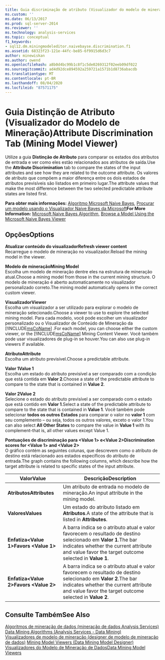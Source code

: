 ```yaml
---
title: Guia discriminação de atributo (Visualizador do modelo de mineração) | Microsoft Docs
ms.custom: ''
ms.date: 06/13/2017
ms.prod: sql-server-2014
ms.reviewer: ''
ms.technology: analysis-services
ms.topic: conceptual
f1_keywords:
- sql12.dm.miningmodeleditor.naivebayse.discrimination.f1
ms.assetid: 68323f23-121e-44fc-be85-6f9915d6d3c7
author: minewiskan
ms.author: owend
ms.openlocfilehash: a8b0d4bc99b1c8f1c5de0269312f02eeb09df022
ms.sourcegitcommit: ad4d92dce894592a259721a1571b1d8736abacdb
ms.translationtype: MT
ms.contentlocale: pt-BR
ms.lasthandoff: 08/04/2020
ms.locfileid: "87571175"
---
```

# <a name="attribute-discrimination-tab-mining-model-viewer"></a><span data-ttu-id="82d00-102">Guia Distinção de Atributo (Visualizador do Modelo de Mineração)</span><span class="sxs-lookup"><span data-stu-id="82d00-102">Attribute Discrimination Tab (Mining Model Viewer)</span></span>
  <span data-ttu-id="82d00-103">Utilize a guia **Distinção de Atributo** para comparar os estados dos atributos de entrada e ver como eles estão relacionados aos atributos de saída.</span><span class="sxs-lookup"><span data-stu-id="82d00-103">Use the **Attribute Discrimination** tab to compare the states of the input attributes and see how they are related to the outcome attribute.</span></span> <span data-ttu-id="82d00-104">Os valores de atributo que compõem a maior diferença entre os dois estados de atributos previsíveis são listados em primeiro lugar.</span><span class="sxs-lookup"><span data-stu-id="82d00-104">The attribute values that make the most difference between the two selected predictable attribute states are listed first.</span></span>  
  
 <span data-ttu-id="82d00-105">**Para obter mais informações:** [Algoritmo Microsoft Naive Bayes](data-mining/microsoft-naive-bayes-algorithm.md), [Procurar um modelo usando o Visualizador Naive Bayes da Microsoft](data-mining/browse-a-model-using-the-microsoft-naive-bayes-viewer.md)</span><span class="sxs-lookup"><span data-stu-id="82d00-105">**For More Information:** [Microsoft Naive Bayes Algorithm](data-mining/microsoft-naive-bayes-algorithm.md), [Browse a Model Using the Microsoft Naive Bayes Viewer](data-mining/browse-a-model-using-the-microsoft-naive-bayes-viewer.md)</span></span>  
  
## <a name="options"></a><span data-ttu-id="82d00-106">Opções</span><span class="sxs-lookup"><span data-stu-id="82d00-106">Options</span></span>  
 <span data-ttu-id="82d00-107">**Atualizar conteúdo do visualizador**</span><span class="sxs-lookup"><span data-stu-id="82d00-107">**Refresh viewer content**</span></span>  
 <span data-ttu-id="82d00-108">Recarregue o modelo de mineração no visualizador.</span><span class="sxs-lookup"><span data-stu-id="82d00-108">Reload the mining model in the viewer.</span></span>  
  
 <span data-ttu-id="82d00-109">**Modelo de mineração**</span><span class="sxs-lookup"><span data-stu-id="82d00-109">**Mining Model**</span></span>  
 <span data-ttu-id="82d00-110">Escolha um modelo de mineração dentre eles na estrutura de mineração atual.</span><span class="sxs-lookup"><span data-stu-id="82d00-110">Choose a mining model from those in the current mining structure.</span></span> <span data-ttu-id="82d00-111">O modelo de mineração é aberto automaticamente no visualizador personalizado correto.</span><span class="sxs-lookup"><span data-stu-id="82d00-111">The mining model automatically opens in the correct custom viewer.</span></span>  
  
 <span data-ttu-id="82d00-112">**Visualizador**</span><span class="sxs-lookup"><span data-stu-id="82d00-112">**Viewer**</span></span>  
 <span data-ttu-id="82d00-113">Escolha um visualizador a ser utilizado para explorar o modelo de mineração selecionado.</span><span class="sxs-lookup"><span data-stu-id="82d00-113">Choose a viewer to use to explore the selected mining model.</span></span> <span data-ttu-id="82d00-114">Para cada modelo, você pode escolher um visualizador personalizado ou o Visualizador de Conteúdo de Mineração da [!INCLUDE[msCoName](../includes/msconame-md.md)] .</span><span class="sxs-lookup"><span data-stu-id="82d00-114">For each model, you can choose either the custom viewer, or the [!INCLUDE[msCoName](../includes/msconame-md.md)] Mining Content Viewer.</span></span> <span data-ttu-id="82d00-115">Você também pode usar visualizadores de plug-in se houver.</span><span class="sxs-lookup"><span data-stu-id="82d00-115">You can also use plug-in viewers if available.</span></span>  
  
 <span data-ttu-id="82d00-116">**Atributo**</span><span class="sxs-lookup"><span data-stu-id="82d00-116">**Attribute**</span></span>  
 <span data-ttu-id="82d00-117">Escolha um atributo previsível.</span><span class="sxs-lookup"><span data-stu-id="82d00-117">Choose a predictable attribute.</span></span>  
  
 <span data-ttu-id="82d00-118">**Valor 1**</span><span class="sxs-lookup"><span data-stu-id="82d00-118">**Value 1**</span></span>  
 <span data-ttu-id="82d00-119">Escolha um estado do atributo previsível a ser comparado com a condição que está contida em **Valor 2**.</span><span class="sxs-lookup"><span data-stu-id="82d00-119">Choose a state of the predictable attribute to compare to the state that is contained in **Value 2**.</span></span>  
  
 <span data-ttu-id="82d00-120">**Valor 2**</span><span class="sxs-lookup"><span data-stu-id="82d00-120">**Value 2**</span></span>  
 <span data-ttu-id="82d00-121">Selecione o estado do atributo previsível a ser comparado com o estado que está contido em **Valor 1**.</span><span class="sxs-lookup"><span data-stu-id="82d00-121">Select a state of the predictable attribute to compare to the state that is contained in **Value 1**.</span></span> <span data-ttu-id="82d00-122">Você também pode selecionar **todos os outros Estados** para comparar o valor no **valor 1** com seu complemento – ou seja, todos os outros valores, exceto o valor 1.</span><span class="sxs-lookup"><span data-stu-id="82d00-122">You can also select **All Other States** to compare the value in **Value 1** with its complement-that is, all other values except Value 1.</span></span>  
  
 <span data-ttu-id="82d00-123">**Pontuações de discriminação para \<Value 1> e\<Value 2>**</span><span class="sxs-lookup"><span data-stu-id="82d00-123">**Discrimination scores for \<Value 1> and \<Value 2>**</span></span>  
 <span data-ttu-id="82d00-124">O gráfico contém as seguintes colunas, que descrevem como o atributo de destino está relacionado aos estados específicos do atributo de entrada.</span><span class="sxs-lookup"><span data-stu-id="82d00-124">The graph contains the following columns, which describe how the target attribute is related to specific states of the input attribute.</span></span>  
  
|<span data-ttu-id="82d00-125">Valor</span><span class="sxs-lookup"><span data-stu-id="82d00-125">Value</span></span>|<span data-ttu-id="82d00-126">Descrição</span><span class="sxs-lookup"><span data-stu-id="82d00-126">Description</span></span>|  
|-----------|-----------------|  
|<span data-ttu-id="82d00-127">**Atributos**</span><span class="sxs-lookup"><span data-stu-id="82d00-127">**Attributes**</span></span>|<span data-ttu-id="82d00-128">Um atributo de entrada no modelo de mineração.</span><span class="sxs-lookup"><span data-stu-id="82d00-128">An input attribute in the mining model.</span></span>|  
|<span data-ttu-id="82d00-129">**Valores**</span><span class="sxs-lookup"><span data-stu-id="82d00-129">**Values**</span></span>|<span data-ttu-id="82d00-130">Um estado do atributo listado em **Atributos**.</span><span class="sxs-lookup"><span data-stu-id="82d00-130">A state of the attribute that is listed in **Attributes**.</span></span>|  
|<span data-ttu-id="82d00-131">**Enfatiza\<Value 1>**</span><span class="sxs-lookup"><span data-stu-id="82d00-131">**Favors \<Value 1>**</span></span>|<span data-ttu-id="82d00-132">A barra indica se o atributo atual e valor favorecem o resultado de destino selecionado em **Valor 1**.</span><span class="sxs-lookup"><span data-stu-id="82d00-132">The bar indicates whether the current attribute and value favor the target outcome selected in **Value 1**.</span></span>|  
|<span data-ttu-id="82d00-133">**Enfatiza\<Value 2>**</span><span class="sxs-lookup"><span data-stu-id="82d00-133">**Favors \<Value 2>**</span></span>|<span data-ttu-id="82d00-134">A barra indica se o atributo atual e valor favorecem o resultado de destino selecionado em **Valor 2**.</span><span class="sxs-lookup"><span data-stu-id="82d00-134">The bar indicates whether the current attribute and value favor the target outcome selected in **Value 2**.</span></span>|  
  
## <a name="see-also"></a><span data-ttu-id="82d00-135">Consulte Também</span><span class="sxs-lookup"><span data-stu-id="82d00-135">See Also</span></span>  
 <span data-ttu-id="82d00-136">[Algoritmos de mineração de dados &#40;mineração de dados Analysis Services&#41;](data-mining/data-mining-algorithms-analysis-services-data-mining.md) </span><span class="sxs-lookup"><span data-stu-id="82d00-136">[Data Mining Algorithms &#40;Analysis Services - Data Mining&#41;](data-mining/data-mining-algorithms-analysis-services-data-mining.md) </span></span>  
 <span data-ttu-id="82d00-137">[Visualizadores de modelo de mineração &#40;designer de modelo de mineração de dados&#41;](mining-model-viewers-data-mining-model-designer.md) </span><span class="sxs-lookup"><span data-stu-id="82d00-137">[Mining Model Viewers &#40;Data Mining Model Designer&#41;](mining-model-viewers-data-mining-model-designer.md) </span></span>  
 [<span data-ttu-id="82d00-138">Visualizadores do Modelo de Mineração de Dados</span><span class="sxs-lookup"><span data-stu-id="82d00-138">Data Mining Model Viewers</span></span>](data-mining/data-mining-model-viewers.md)  
  
  
